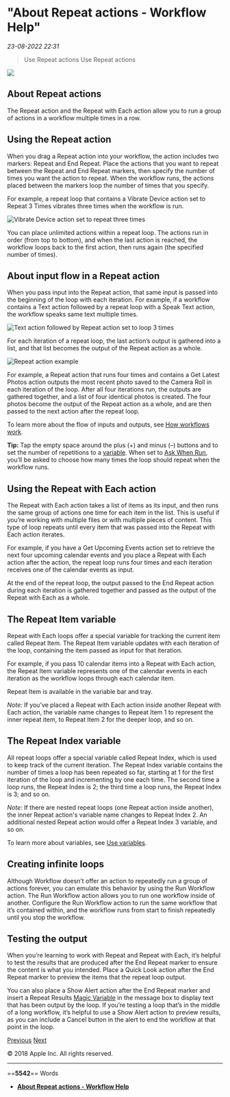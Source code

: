# "About Repeat actions - Workflow Help"

*23-08-2022 22:31* 

> Use Repeat actions
Use Repeat actions

![](https://help.apple.com/workflow/en.lproj/GlobalArt/AppIconDefault_Workflow.png)

## About Repeat actions

The Repeat action and the Repeat with Each action allow you to run a group of actions in a workflow multiple times in a row.

## Using the Repeat action

When you drag a Repeat action into your workflow, the action includes two markers: Repeat and End Repeat. Place the actions that you want to repeat between the Repeat and End Repeat markers, then specify the number of times you want the action to repeat. When the workflow runs, the actions placed between the markers loop the number of times that you specify.

For example, a repeat loop that contains a Vibrate Device action set to Repeat 3 Times vibrates three times when the workflow is run.

![Vibrate Device action set to repeat three times](https://help.apple.com/workflow/en.lproj/Art/S0173_RepeatBasic.png)

You can place unlimited actions within a repeat loop. The actions run in order (from top to bottom), and when the last action is reached, the workflow loops back to the first action, then runs again (the specified number of times).

## About input flow in a Repeat action

When you pass input into the Repeat action, that same input is passed into the beginning of the loop with each iteration. For example, if a workflow contains a Text action followed by a repeat loop with a Speak Text action, the workflow speaks same text multiple times.

![Text action followed by Repeat action set to loop 3 times](https://help.apple.com/workflow/en.lproj/Art/S0174_RepeatBasicEx.png)

For each iteration of a repeat loop, the last action’s output is gathered into a list, and that list becomes the output of the Repeat action as a whole.

![Repeat action example](https://help.apple.com/workflow/en.lproj/Art/S0264_RepeatExample.png)

For example, a Repeat action that runs four times and contains a Get Latest Photos action outputs the most recent photo saved to the Camera Roll in each iteration of the loop. After all four iterations run, the outputs are gathered together, and a list of four identical photos is created. The four photos become the output of the Repeat action as a whole, and are then passed to the next action after the repeat loop.

To learn more about the flow of inputs and outputs, see [How workflows work](https://help.apple.com/workflow/#/apd1d10ec518).

**Tip:** Tap the empty space around the plus (+) and minus (–) buttons and to set the number of repetitions to a [variable](https://help.apple.com/workflow/#/apdb5506f698). When set to [Ask When Run](https://help.apple.com/workflow/#/apd8b28e2166), you’ll be asked to choose how many times the loop should repeat when the workflow runs.

## Using the Repeat with Each action

The Repeat with Each action takes a list of items as its input, and then runs the same group of actions one time for each item in the list. This is useful if you’re working with multiple files or with multiple pieces of content. This type of loop repeats until every item that was passed into the Repeat with Each action iterates.

For example, if you have a Get Upcoming Events action set to retrieve the next four upcoming calendar events and you place a Repeat with Each action after the action, the repeat loop runs four times and each iteration receives one of the calendar events as input.

At the end of the repeat loop, the output passed to the End Repeat action during each iteration is gathered together and passed as the output of the Repeat with Each as a whole.

## The Repeat Item variable

Repeat with Each loops offer a special variable for tracking the current item called Repeat Item. The Repeat Item variable updates with each iteration of the loop, containing the item passed as input for that iteration.

For example, if you pass 10 calendar items into a Repeat with Each action, the Repeat Item variable represents one of the calendar events in each iteration as the workflow loops through each calendar item.

Repeat Item is available in the variable bar and tray.

*Note:* If you’ve placed a Repeat with Each action inside another Repeat with Each action, the variable name changes to Repeat Item 1 to represent the inner repeat item, to Repeat Item 2 for the deeper loop, and so on.

## The Repeat Index variable

All repeat loops offer a special variable called Repeat Index, which is used to keep track of the current iteration. The Repeat Index variable contains the number of times a loop has been repeated so far, starting at 1 for the first iteration of the loop and incrementing by one each time. The second time a loop runs, the Repeat Index is 2; the third time a loop runs, the Repeat Index is 3; and so on.

*Note:* If there are nested repeat loops (one Repeat action inside another), the inner Repeat action's variable name changes to Repeat Index 2. An additional nested Repeat action would offer a Repeat Index 3 variable, and so on.

To learn more about variables, see [Use variables](https://help.apple.com/workflow/#/apdd02c2780c).

## Creating infinite loops

Although Workflow doesn’t offer an action to repeatedly run a group of actions forever, you can emulate this behavior by using the Run Workflow action. The Run Workflow action allows you to run one workflow inside of another. Configure the Run Workflow action to run the same workflow that it’s contained within, and the workflow runs from start to finish repeatedly until you stop the workflow.

## Testing the output

When you’re learning to work with Repeat and Repeat with Each, it’s helpful to test the results that are produced after the End Repeat marker to ensure the content is what you intended. Place a Quick Look action after the End Repeat marker to preview the items that the repeat loop output.

You can also place a Show Alert action after the End Repeat marker and insert a Repeat Results [Magic Variable](https://help.apple.com/workflow/#/apdd2b316022) in the message box to display text that has been output by the loop. If you’re testing a loop that’s in the middle of a long workflow, it’s helpful to use a Show Alert action to preview results, as you can include a Cancel button in the alert to end the workflow at that point in the loop.

[Previous](https://help.apple.com/workflow/#/apd83dcd1b51) [Next](https://help.apple.com/workflow/#/apd6bd3e561d)

© 2018 Apple Inc. All rights reserved.
***

==**5542**== Words

- **[About Repeat actions - Workflow Help](https://help.apple.com/workflow/#/apdc11deb2c1)**